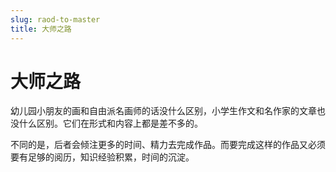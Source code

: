 ```yaml
---
slug: raod-to-master
title: 大师之路
---
```


# 大师之路

幼儿园小朋友的画和自由派名画师的话没什么区别，小学生作文和名作家的文章也没什么区别。它们在形式和内容上都是差不多的。

<!-- more -->

不同的是，后者会倾注更多的时间、精力去完成作品。而要完成这样的作品又必须要有足够的阅历，知识经验积累，时间的沉淀。



